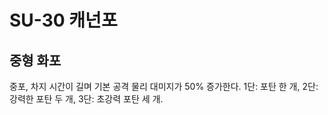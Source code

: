 # SU-30 캐넌포

## 중형 화포

중포, 차지 시간이 길며 기본 공격 물리 대미지가 50% 증가한다. 1단: 포탄 한 개, 2단: 강력한 포탄 두 개, 3단: 초강력 포탄 세 개.
